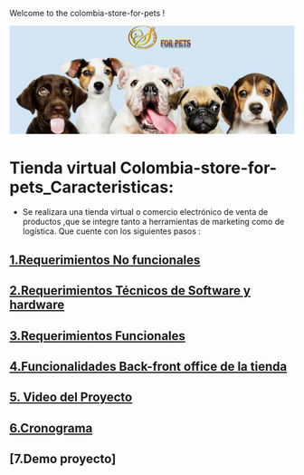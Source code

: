 Welcome to the colombia-store-for-pets !

![](https://github.com/lcarloszapatag/colombia-store-for-pets/blob/main/colombia%20for%20pets%20portada.png?raw=true)

# Tienda virtual Colombia-store-for-pets_Caracteristicas:

 * Se realizara una tienda virtual o comercio electrónico de venta de productos  ,que se integre tanto a herramientas de marketing como de logística. Que cuente con los siguientes pasos :


 ## [1.Requerimientos No funcionales  ](https://github.com/lcarloszapatag/colombia-store-for-pets/wiki/Requerimientos-No-funcionales)

 ## [2.Requerimientos Técnicos de Software y hardware](https://github.com/lcarloszapatag/colombia-store-for-pets/wiki/Requerimientos-Tecnicos)

## [3.Requerimientos Funcionales](https://github.com/lcarloszapatag/colombia-store-for-pets/wiki/Requerimientos-Funcionales)

## [4.Funcionalidades Back-front office de la tienda](https://github.com/lcarloszapatag/colombia-store-for-pets/wiki/Funcionalidades)

## [5. Video del Proyecto](https://github.com/lcarloszapatag/colombia-store-for-pets/wiki/Presentaci%C3%B3n-video-Proyecto)

## [6.Cronograma](https://github.com/lcarloszapatag/colombia-store-for-pets/wiki/Cronograma)

## [7.Demo proyecto]





